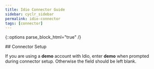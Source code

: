 ```yaml
---
title: Idio Connector Guide
sidebar: cyclr_sidebar
permalink: idio-connector
tags: [connector]
---
```

{::options parse_block_html="true" /}
<section class="card">
## Connector Setup

If you are using a **demo** account with Idio, enter **demo** when prompted during connector setup.  Otherwise the field should be left blank.


</section>
